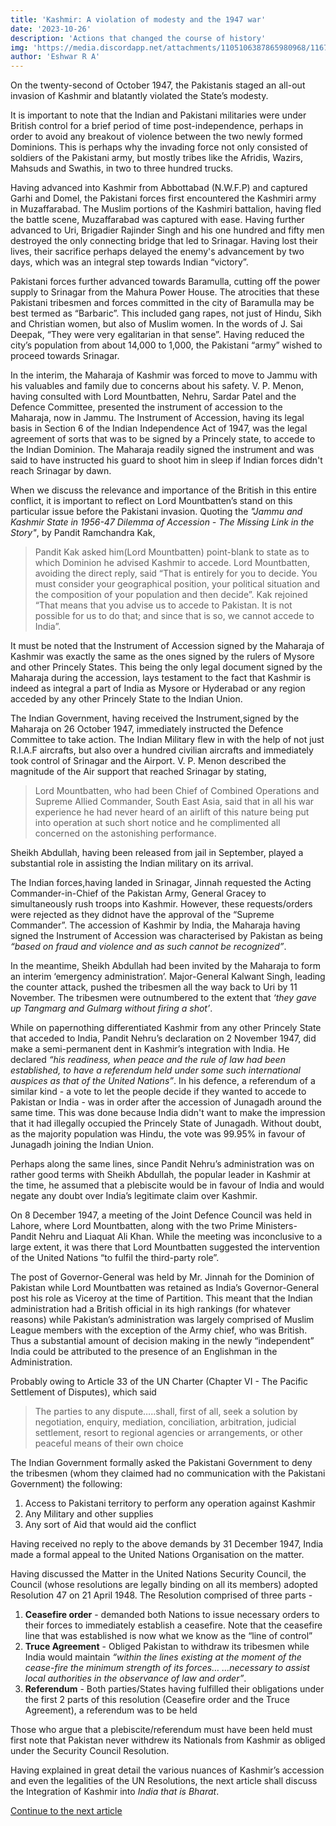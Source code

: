 ```yaml
---
title: 'Kashmir: A violation of modesty and the 1947 war'
date: '2023-10-26'
description: 'Actions that changed the course of history'
img: 'https://media.discordapp.net/attachments/1105106387865980968/1167137202912899122/Indian_soldiers_fighting_in_1947_war.png'
author: 'Eshwar R A'
---
```


On the twenty-second of October 1947, the Pakistanis staged an all-out invasion of Kashmir and blatantly violated the State’s modesty.

It is important to note that the Indian and Pakistani militaries were under British control for a brief period of time post-independence, perhaps in order to avoid any breakout of violence between the two newly formed Dominions. This is perhaps why the invading force not only consisted of soldiers of the Pakistani army, but mostly tribes like the Afridis, Wazirs, Mahsuds and Swathis, in two to three hundred trucks.

Having advanced into Kashmir from Abbottabad (N.W.F.P) and captured Garhi and Domel, the Pakistani forces first encountered the Kashmiri army in Muzaffarabad. The Muslim portions of the Kashmiri battalion, having fled the battle scene, Muzaffarabad was captured with ease. Having further advanced to Uri, Brigadier Rajinder Singh and his one hundred and fifty men destroyed the only connecting bridge that led to Srinagar. Having lost their lives, their sacrifice perhaps delayed the enemy's advancement by two days, which was an integral step towards Indian “victory”.

Pakistani forces further advanced towards Baramulla, cutting off the power supply to Srinagar from the Mahura Power House. The atrocities that these Pakistani tribesmen and forces committed in the city of Baramulla may be best termed as “Barbaric”. This included gang rapes, not just of Hindu, Sikh and Christian women, but also of Muslim women. In the words of J. Sai Deepak, “They were very egalitarian in that sense”. Having reduced the city’s population from about 14,000 to 1,000, the Pakistani “army” wished to proceed towards Srinagar.

In the interim, the Maharaja of Kashmir was forced to move to Jammu with his valuables and family due to concerns about his safety. V. P. Menon, having consulted with Lord Mountbatten, Nehru, Sardar Patel and the Defence Committee, presented the instrument of accession to the Maharaja, now in Jammu. The Instrument of Accession, having its legal basis in Section 6 of the Indian Independence Act of 1947, was the legal agreement of sorts that was to be signed by a Princely state, to accede to the Indian Dominion. The Maharaja readily signed the instrument and was said to have instructed his guard to shoot him in sleep if Indian forces didn't reach Srinagar by dawn.

When we discuss the relevance and importance of the British in this entire conflict, it is important to reflect on Lord Mountbatten’s stand on this particular issue before the Pakistani invasion. Quoting the _"Jammu and Kashmir State in 1956-47 Dilemma of Accession - The Missing Link in the Story"_, by Pandit Ramchandra Kak,

> Pandit Kak asked him(Lord Mountbatten) point-blank to state as to which Dominion he advised Kashmir to accede. Lord Mountbatten, avoiding the direct reply, said “That is entirely for you to decide. You must consider your geographical position, your political situation and the composition of your population and then decide”. Kak rejoined “That means that you advise us to accede to Pakistan. It is not possible for us to do that; and since that is so, we cannot accede to India”.

It must be noted that the Instrument of Accession signed by the Maharaja of Kashmir was exactly the same as the ones signed by the rulers of Mysore and other Princely States. This being the only legal document signed by the Maharaja during the accession, lays testament to the fact that Kashmir is indeed as integral a part of India as Mysore or Hyderabad or any region acceded by any other Princely State to the Indian Union.

The Indian Government, having received the Instrument,signed by the Maharaja on 26 October 1947, immediately instructed the Defence Committee to take action. The Indian Military flew in with the help of not just R.I.A.F aircrafts, but also over a hundred civilian aircrafts and immediately took control of Srinagar and the Airport. V. P. Menon described the magnitude of the Air support that reached Srinagar by stating,

> Lord Mountbatten, who had been Chief of Combined Operations and Supreme Allied Commander, South East Asia, said that in all his war experience he had never heard of an airlift of this nature being put into operation at such short notice and he complimented all concerned on the astonishing performance.

Sheikh Abdullah, having been released from jail in September, played a substantial role in assisting the Indian military on its arrival.

The Indian forces,having landed in Srinagar, Jinnah requested the Acting Commander-in-Chief of the Pakistan Army, General Gracey to simultaneously rush troops into Kashmir. However, these requests/orders were rejected as they didnot have the approval of the “Supreme Commander”. The accession of Kashmir by India, the Maharaja having signed the Instrument of Accession was characterised by Pakistan as being _“based on fraud and violence and as such cannot be recognized”_.

In the meantime, Sheikh Abdullah had been invited by the Maharaja to form an interim ‘emergency administration’. Major-General Kalwant Singh, leading the counter attack, pushed the tribesmen all the way back to Uri by 11 November. The tribesmen were outnumbered to the extent that _‘they gave up Tangmarg and Gulmarg without firing a shot’_.

While on papernothing differentiated Kashmir from any other Princely State that acceded to India, Pandit Nehru’s declaration on 2 November 1947, did make a semi-permanent dent in Kashmir’s integration with India. He declared _“his readiness, when peace and the rule of law had been established, to have a referendum held under some such international auspices as that of the United Nations”_. In his defence, a referendum of a similar kind - a vote to let the people decide if they wanted to accede to Pakistan or India - was in order after the accession of Junagadh around the same time. This was done because India didn't want to make the impression that it had illegally occupied the Princely State of Junagadh. Without doubt, as the majority population was Hindu, the vote was 99.95% in favour of Junagadh joining the Indian Union.

Perhaps along the same lines, since Pandit Nehru’s administration was on rather good terms with Sheikh Abdullah, the popular leader in Kashmir at the time, he assumed that a plebiscite would be in favour of India and would negate any doubt over India’s legitimate claim over Kashmir.

On 8 December 1947, a meeting of the Joint Defence Council was held in Lahore, where Lord Mountbatten, along with the two Prime Ministers- Pandit Nehru and Liaquat Ali Khan. While the meeting was inconclusive to a large extent, it was there that Lord Mountbatten suggested the intervention of the United Nations “to fulfil the third-party role”.

The post of Governor-General was held by Mr. Jinnah for the Dominion of Pakistan while Lord Mountbatten was retained as India’s Governor-General post his role as Viceroy at the time of Partition. This meant that the Indian administration had a British official in its high rankings (for whatever reasons) while Pakistan’s administration was largely comprised of Muslim League members with the exception of the Army chief, who was British. Thus a substantial amount of decision making in the newly “independent” India could be attributed to the presence of an Englishman in the Administration.

Probably owing to Article 33 of the UN Charter (Chapter VI - The Pacific Settlement of Disputes), which said

> The parties to any dispute…..shall, first of all, seek a solution by negotiation, enquiry, mediation, conciliation, arbitration, judicial settlement, resort to regional agencies or arrangements, or other peaceful means of their own choice

The Indian Government formally asked the Pakistani Government to deny the tribesmen (whom they claimed had no communication with the Pakistani Government) the following:

1. Access to Pakistani territory to perform any operation against Kashmir
1. Any Military and other supplies
1. Any sort of Aid that would aid the conflict

Having received no reply to the above demands by 31 December 1947, India made a formal appeal to the United Nations Organisation on the matter.

Having discussed the Matter in the United Nations Security Council, the Council (whose resolutions are legally binding on all its members) adopted Resolution 47 on 21 April 1948. The Resolution comprised of three parts -

1. **Ceasefire order** - demanded both Nations to issue necessary orders to their forces to immediately establish a ceasefire. Note that the ceasefire line that was established is now what we know as the “line of control”
1. **Truce Agreement** - Obliged Pakistan to withdraw its tribesmen while India would maintain _“within the lines existing at the moment of the cease-fire the minimum strength of its forces… ...necessary to assist local authorities in the observance of law and order”_.
1. **Referendum** - Both parties/States having fulfilled their obligations under the first 2 parts of this resolution (Ceasefire order and the Truce Agreement), a referendum was to be held

Those who argue that a plebiscite/referendum must have been held must first note that Pakistan never withdrew its Nationals from Kashmir as obliged under the Security Council Resolution.

Having explained in great detail the various nuances of Kashmir’s accession and even the legalities of the UN Resolutions, the next article shall discuss the Integration of Kashmir into _India that is Bharat_.

[Continue to the next article](https://munsocecc.vercel.app/posts/kashmir_integration)
